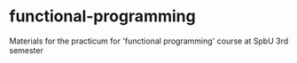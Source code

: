 # functional-programming
Materials for the practicum for 'functional programming' course at SpbU 3rd semester
